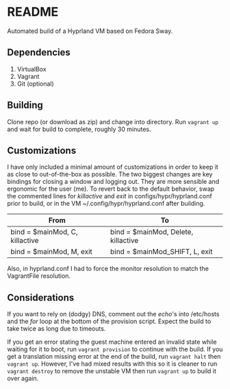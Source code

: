# README

Automated build of a Hyprland VM based on Fedora Sway.

## Dependencies

1. VirtualBox
2. Vagrant
3. Git (optional)

## Building

Clone repo (or download as zip) and change into directory.  Run ``` vagrant up ``` and wait for build to complete, roughly 30 minutes.

## Customizations
I have only included a minimal amount of customizations in order to keep it as close to out-of-the-box as possible.  The two biggest changes are key bindings for closing a window and logging out.  They are more sensible and ergonomic for the user (me).  To revert back to the default behavior, swap the commented lines for *killactive* and *exit* in configs/hypr/hyprland.conf prior to build, or in the VM ~/.config/hypr/hyprland.conf after building.

| From                           | To                                  |
| ------------------------------ | ----------------------------------- |
| bind = $mainMod, C, killactive | bind = $mainMod, Delete, killactive |
| bind = $mainMod, M, exit       | bind = $mainMod_SHIFT, L, exit      |

Also, in hyprland.conf I had to force the monitor resolution to match the VagrantFile resolution.

## Considerations

If you want to rely on (dodgy) DNS, comment out the *echo*'s into /etc/hosts and the *for* loop at the bottom of the provision script.  Expect the build to take twice as long due to timeouts.

If you get an error stating the guest machine entered an invalid state while waiting for it to boot, run ```vagrant provision``` to continue with the build.  If you get a translation missing error at the end of the build, run ```vagrant halt``` then ```vagrant up```.  However, I've had mixed results with this so it is cleaner to run ```vagrant destroy``` to remove the unstable VM then run ```vagrant up``` to build it over again.

